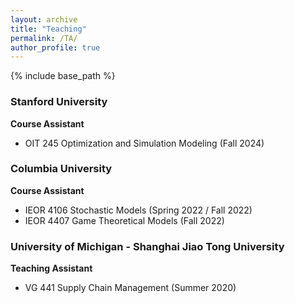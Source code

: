 ```yaml
---
layout: archive
title: "Teaching"
permalink: /TA/
author_profile: true
---
```


{% include base_path %}


### Stanford University  
**Course Assistant**  
- OIT 245 Optimization and Simulation Modeling (Fall 2024)

### Columbia University  
**Course Assistant**  
- IEOR 4106 Stochastic Models (Spring 2022 / Fall 2022)  
- IEOR 4407 Game Theoretical Models (Fall 2022)

### University of Michigan - Shanghai Jiao Tong University  
**Teaching Assistant**  
- VG 441 Supply Chain Management (Summer 2020)